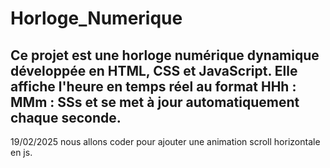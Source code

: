 # Horloge_Numerique
Ce projet est une horloge numérique dynamique développée en **HTML, CSS et JavaScript**. Elle affiche l'heure en temps réel au format HHh : MMm : SSs et se met à jour automatiquement chaque seconde.
-----------------------------
19/02/2025
nous allons coder pour ajouter une animation scroll horizontale en js.